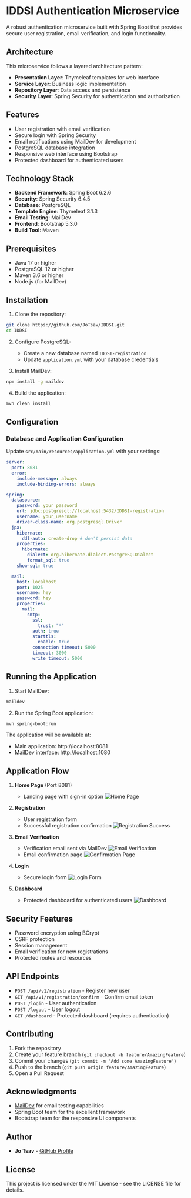 # IDDSI Authentication Microservice

A robust authentication microservice built with Spring Boot that provides secure user registration, email verification, and login functionality.

## Architecture

This microservice follows a layered architecture pattern:

- **Presentation Layer**: Thymeleaf templates for web interface
- **Service Layer**: Business logic implementation
- **Repository Layer**: Data access and persistence
- **Security Layer**: Spring Security for authentication and authorization

## Features

- User registration with email verification
- Secure login with Spring Security
- Email notifications using MailDev for development
- PostgreSQL database integration
- Responsive web interface using Bootstrap
- Protected dashboard for authenticated users

## Technology Stack

- **Backend Framework**: Spring Boot 6.2.6
- **Security**: Spring Security 6.4.5
- **Database**: PostgreSQL
- **Template Engine**: Thymeleaf 3.1.3
- **Email Testing**: MailDev
- **Frontend**: Bootstrap 5.3.0
- **Build Tool**: Maven

## Prerequisites

- Java 17 or higher
- PostgreSQL 12 or higher
- Maven 3.6 or higher
- Node.js (for MailDev)

## Installation

1. Clone the repository:
```bash
git clone https://github.com/JoTsav/IDDSI.git
cd IDDSI
```

2. Configure PostgreSQL:
   - Create a new database named `IDDSI-registration`
   - Update `application.yml` with your database credentials

3. Install MailDev:
```bash
npm install -g maildev
```

4. Build the application:
```bash
mvn clean install
```

## Configuration

### Database and Application Configuration
Update `src/main/resources/application.yml` with your settings:

```yaml
server:
  port: 8081
  error:
    include-message: always
    include-binding-errors: always

spring:
  datasource:
    password: your_password
    url: jdbc:postgresql://localhost:5432/IDDSI-registration
    username: your_username
    driver-class-name: org.postgresql.Driver
  jpa:
    hibernate:
      ddl-auto: create-drop # don't persist data
    properties:
      hibernate:
        dialect: org.hibernate.dialect.PostgreSQLDialect
        format_sql: true
    show-sql: true

  mail:
    host: localhost
    port: 1025
    username: hey
    password: hey
    properties:
      mail:
        smtp:
          ssl:
            trust: "*"
          auth: true
          starttls:
            enable: true
          connection timeout: 5000
          timeout: 3000
          write timeout: 5000
```

## Running the Application

1. Start MailDev:
```bash
maildev
```

2. Run the Spring Boot application:
```bash
mvn spring-boot:run
```

The application will be available at:
- Main application: http://localhost:8081
- MailDev interface: http://localhost:1080

## Application Flow

1. **Home Page** (Port 8081)
   - Landing page with sign-in option
   ![Home Page](src/main/resources/templates/images/img1.png)

2. **Registration**
   - User registration form
   - Successful registration confirmation
   ![Registration Success](src/main/resources/templates/images/img2.png)

3. **Email Verification**
   - Verification email sent via MailDev
   ![Email Verification](src/main/resources/templates/images/img3.png)
   - Email confirmation page
   ![Confirmation Page](src/main/resources/templates/images/img4.png)

4. **Login**
   - Secure login form
   ![Login Form](src/main/resources/templates/images/img5.png)

5. **Dashboard**
   - Protected dashboard for authenticated users
   ![Dashboard](src/main/resources/templates/images/img6.png)

## Security Features

- Password encryption using BCrypt
- CSRF protection
- Session management
- Email verification for new registrations
- Protected routes and resources

## API Endpoints

- `POST /api/v1/registration` - Register new user
- `GET /api/v1/registration/confirm` - Confirm email token
- `POST /login` - User authentication
- `POST /logout` - User logout
- `GET /dashboard` - Protected dashboard (requires authentication)

## Contributing

1. Fork the repository
2. Create your feature branch (`git checkout -b feature/AmazingFeature`)
3. Commit your changes (`git commit -m 'Add some AmazingFeature'`)
4. Push to the branch (`git push origin feature/AmazingFeature`)
5. Open a Pull Request

## Acknowledgments

- [MailDev](https://github.com/maildev/maildev.git) for email testing capabilities
- Spring Boot team for the excellent framework
- Bootstrap team for the responsive UI components

## Author

- **Jo Tsav** - [GitHub Profile](https://github.com/JoTsav)

## License

This project is licensed under the MIT License - see the LICENSE file for details. 